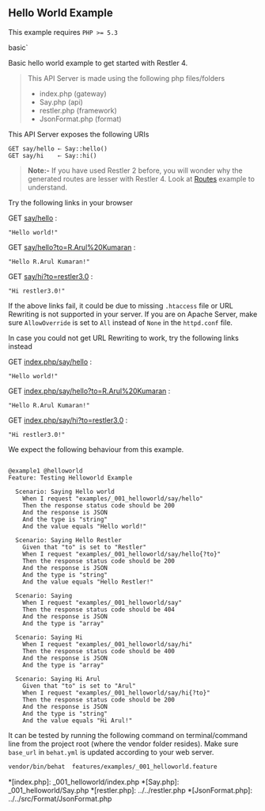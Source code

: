 ## Hello World Example 

 This example requires `PHP >= 5.3` 

<tag>basic`


Basic hello world example to get started with Restler 4.

> This API Server is made using the following php files/folders
> 
> * index.php      (gateway)
> * Say.php      (api)
> * restler.php      (framework)
> * JsonFormat.php      (format)

This API Server exposes the following URIs

    GET say/hello ⇠ Say::hello()
    GET say/hi    ⇠ Say::hi()


> **Note:-** If you have used Restler 2 before, you will wonder why
 the generated routes are lesser with Restler 4.
 Look at [Routes](../_006_routing/readme.html) example to understand.



Try the following links in your browser

GET [say/hello](say/hello)
:    
~~~~~~~~~~~~~~~~~~~~~~~~~~~~~~~~
"Hello world!"
~~~~~~~~~~~~~~~~~~~~~~~~~~~~~~~~

GET [say/hello?to=R.Arul%20Kumaran](say/hello?to=R.Arul%20Kumaran)
:    
~~~~~~~~~~~~~~~~~~~~~~~~~~~~~~~~
"Hello R.Arul Kumaran!"
~~~~~~~~~~~~~~~~~~~~~~~~~~~~~~~~

GET [say/hi?to=restler3.0](say/hi?to=restler3.0)
:    
~~~~~~~~~~~~~~~~~~~~~~~~~~~~~~~~
"Hi restler3.0!"
~~~~~~~~~~~~~~~~~~~~~~~~~~~~~~~~


If the above links fail, it could be due to missing `.htaccess` file or URL
Rewriting is not supported in your server. If you are on Apache Server, make sure
`AllowOverride` is set to `All` instead of `None` in the `httpd.conf` file.

In case you could not get URL Rewriting to work, try the following links instead

GET [index.php/say/hello](index.php/say/hello)
:    
~~~~~~~~~~~~~~~~~~~~~~~~~~~~~~~~
"Hello world!"
~~~~~~~~~~~~~~~~~~~~~~~~~~~~~~~~

GET [index.php/say/hello?to=R.Arul%20Kumaran](index.php/say/hello?to=R.Arul%20Kumaran)
:    
~~~~~~~~~~~~~~~~~~~~~~~~~~~~~~~~
"Hello R.Arul Kumaran!"
~~~~~~~~~~~~~~~~~~~~~~~~~~~~~~~~

GET [index.php/say/hi?to=restler3.0](index.php/say/hi?to=restler3.0)
:    
~~~~~~~~~~~~~~~~~~~~~~~~~~~~~~~~
"Hi restler3.0!"
~~~~~~~~~~~~~~~~~~~~~~~~~~~~~~~~




We expect the following behaviour from this example.

```gherkin

@example1 @helloworld
Feature: Testing Helloworld Example

  Scenario: Saying Hello world
    When I request "examples/_001_helloworld/say/hello"
    Then the response status code should be 200
    And the response is JSON
    And the type is "string"
    And the value equals "Hello world!"

  Scenario: Saying Hello Restler
    Given that "to" is set to "Restler"
    When I request "examples/_001_helloworld/say/hello{?to}"
    Then the response status code should be 200
    And the response is JSON
    And the type is "string"
    And the value equals "Hello Restler!"

  Scenario: Saying
    When I request "examples/_001_helloworld/say"
    Then the response status code should be 404
    And the response is JSON
    And the type is "array"

  Scenario: Saying Hi
    When I request "examples/_001_helloworld/say/hi"
    Then the response status code should be 400
    And the response is JSON
    And the type is "array"

  Scenario: Saying Hi Arul
    Given that "to" is set to "Arul"
    When I request "examples/_001_helloworld/say/hi{?to}"
    Then the response status code should be 200
    And the response is JSON
    And the type is "string"
    And the value equals "Hi Arul!"

```

It can be tested by running the following command on terminal/command line
from the project root (where the vendor folder resides). Make sure `base_url`
in `behat.yml` is updated according to your web server.

```bash
vendor/bin/behat  features/examples/_001_helloworld.feature
```



*[index.php]: _001_helloworld/index.php
*[Say.php]: _001_helloworld/Say.php
*[restler.php]: ../../restler.php
*[JsonFormat.php]: ../../src/Format/JsonFormat.php


